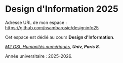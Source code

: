 # Design d'Information 2025

Adresse URL de mon espace : https://github.com/nsambarosie/designinfo25

Cet espace est dédié au cours **Design d'Information.**

*[M2 GSI, Humanités numériques](https://humanites-numeriques.univ-paris8.fr/-Master-GSI-)*, ***Univ, Paris 8***.

Année universitaire : 2025-2026.
